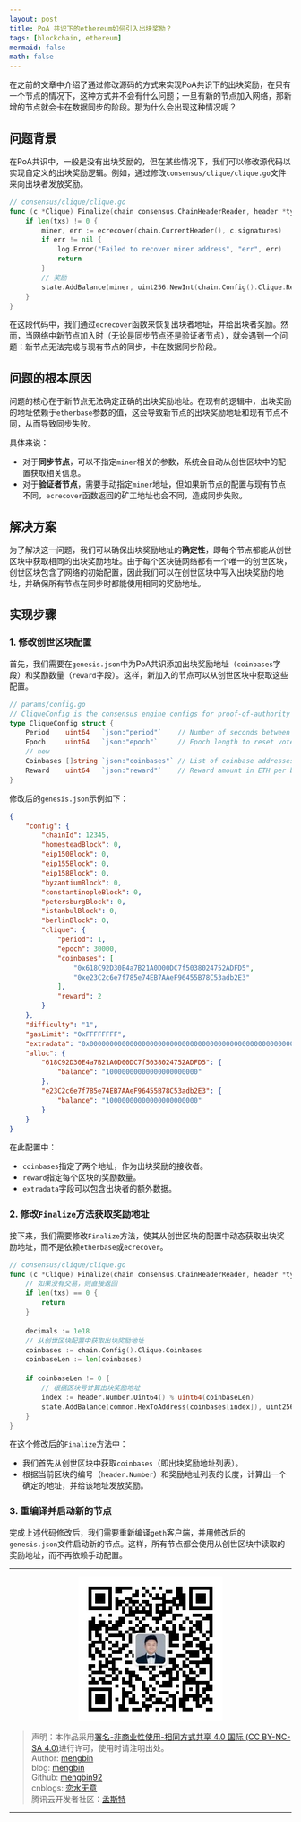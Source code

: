 ```yaml
---
layout: post
title: PoA 共识下的ethereum如何引入出块奖励？
tags: [blockchain, ethereum]
mermaid: false
math: false
---  
```


在之前的文章中介绍了通过修改源码的方式来实现PoA共识下的出块奖励，在只有一个节点的情况下，这种方式并不会有什么问题；一旦有新的节点加入网络，那新增的节点就会卡在数据同步的阶段。那为什么会出现这种情况呢？  

## 问题背景

在PoA共识中，一般是没有出块奖励的，但在某些情况下，我们可以修改源代码以实现自定义的出块奖励逻辑。例如，通过修改`consensus/clique/clique.go`文件来向出块者发放奖励。

```go
// consensus/clique/clique.go
func (c *Clique) Finalize(chain consensus.ChainHeaderReader, header *types.Header, state *state.StateDB, txs []*types.Transaction, uncles []*types.Header, withdrawals []*types.Withdrawal) {
    if len(txs) != 0 {
        miner, err := ecrecover(chain.CurrentHeader(), c.signatures)
        if err != nil {
            log.Error("Failed to recover miner address", "err", err)
            return
        }
        // 奖励
        state.AddBalance(miner, uint256.NewInt(chain.Config().Clique.Reward*1e18))
    }
}
```

在这段代码中，我们通过`ecrecover`函数来恢复出块者地址，并给出块者奖励。然而，当网络中新节点加入时（无论是同步节点还是验证者节点），就会遇到一个问题：新节点无法完成与现有节点的同步，卡在数据同步阶段。

## 问题的根本原因

问题的核心在于新节点无法确定正确的出块奖励地址。在现有的逻辑中，出块奖励的地址依赖于`etherbase`参数的值，这会导致新节点的出块奖励地址和现有节点不同，从而导致同步失败。

具体来说：  

- 对于**同步节点**，可以不指定`miner`相关的参数，系统会自动从创世区块中的配置获取相关信息。
- 对于**验证者节点**，需要手动指定`miner`地址，但如果新节点的配置与现有节点不同，`ecrecover`函数返回的矿工地址也会不同，造成同步失败。

## 解决方案

为了解决这一问题，我们可以确保出块奖励地址的**确定性**，即每个节点都能从创世区块中获取相同的出块奖励地址。由于每个区块链网络都有一个唯一的创世区块，创世区块包含了网络的初始配置，因此我们可以在创世区块中写入出块奖励的地址，并确保所有节点在同步时都能使用相同的奖励地址。

## 实现步骤

### 1. 修改创世区块配置

首先，我们需要在`genesis.json`中为PoA共识添加出块奖励地址（`coinbases`字段）和奖励数量（`reward`字段）。这样，新加入的节点可以从创世区块中获取这些配置。

```go
// params/config.go
// CliqueConfig is the consensus engine configs for proof-of-authority based sealing.
type CliqueConfig struct {
	Period    uint64   `json:"period"`    // Number of seconds between blocks to enforce
	Epoch     uint64   `json:"epoch"`     // Epoch length to reset votes and checkpoint
	// new 
	Coinbases []string `json:"coinbases"` // List of coinbase addresses to use for getting rewards
	Reward    uint64   `json:"reward"`    // Reward amount in ETH per block
}
```

修改后的`genesis.json`示例如下：

```json
{
    "config": {
        "chainId": 12345,
        "homesteadBlock": 0,
        "eip150Block": 0,
        "eip155Block": 0,
        "eip158Block": 0,
        "byzantiumBlock": 0,
        "constantinopleBlock": 0,
        "petersburgBlock": 0,
        "istanbulBlock": 0,
        "berlinBlock": 0,
        "clique": {
            "period": 1,
            "epoch": 30000,
            "coinbases": [
                "0x618C92D30E4a7B21A0D00DC7f5038024752ADFD5",
                "0xe23C2c6e7f785e74EB7AAeF96455B78C53adb2E3"
            ],
            "reward": 2
        }
    },
    "difficulty": "1",
    "gasLimit": "0xFFFFFFFF",
    "extradata": "0x0000000000000000000000000000000000000000000000000000000000000000618C92D30E4a7B21A0D00DC7f5038024752ADFD50000000000000000000000000000000000000000000000000000000000000000000000000000000000000000000000000000000000000000000000000000000000",
    "alloc": {
        "618C92D30E4a7B21A0D00DC7f5038024752ADFD5": {
            "balance": "10000000000000000000000"
        },
        "e23C2c6e7f785e74EB7AAeF96455B78C53adb2E3": {
            "balance": "10000000000000000000000"
        }
    }
}
```

在此配置中：

- `coinbases`指定了两个地址，作为出块奖励的接收者。
- `reward`指定每个区块的奖励数量。
- `extradata`字段可以包含出块者的额外数据。

### 2. 修改`Finalize`方法获取奖励地址

接下来，我们需要修改`Finalize`方法，使其从创世区块的配置中动态获取出块奖励地址，而不是依赖`etherbase`或`ecrecover`。

```go
// consensus/clique/clique.go
func (c *Clique) Finalize(chain consensus.ChainHeaderReader, header *types.Header, state *state.StateDB, txs []*types.Transaction, uncles []*types.Header, withdrawals []*types.Withdrawal) {
    // 如果没有交易，则直接返回
    if len(txs) == 0 {
        return
    }

    decimals := 1e18
    // 从创世区块配置中获取出块奖励地址
    coinbases := chain.Config().Clique.Coinbases
    coinbaseLen := len(coinbases)
    
    if coinbaseLen != 0 {
        // 根据区块号计算出块奖励地址
        index := header.Number.Uint64() % uint64(coinbaseLen)
        state.AddBalance(common.HexToAddress(coinbases[index]), uint256.NewInt(chain.Config().Clique.Reward*decimals))
    }
}
```

在这个修改后的`Finalize`方法中：
- 我们首先从创世区块中获取`coinbases`（即出块奖励地址列表）。
- 根据当前区块的编号（`header.Number`）和奖励地址列表的长度，计算出一个确定的地址，并给该地址发放奖励。

### 3. 重编译并启动新的节点

完成上述代码修改后，我们需要重新编译`geth`客户端，并用修改后的`genesis.json`文件启动新的节点。这样，所有节点都会使用从创世区块中读取的奖励地址，而不再依赖手动配置。

---

<div align="center">
  <img src="../img/qrcode_wechat.jpg" alt="孟斯特">
</div>

> 声明：本作品采用[署名-非商业性使用-相同方式共享 4.0 国际 (CC BY-NC-SA 4.0)](https://creativecommons.org/licenses/by-nc-sa/4.0/deed.zh)进行许可，使用时请注明出处。  
> Author: [mengbin](mengbin1992@outlook.com)  
> blog: [mengbin](https://mengbin.top)  
> Github: [mengbin92](https://mengbin92.github.io/)  
> cnblogs: [恋水无意](https://www.cnblogs.com/lianshuiwuyi/)  
> 腾讯云开发者社区：[孟斯特](https://cloud.tencent.com/developer/user/6649301)  
---